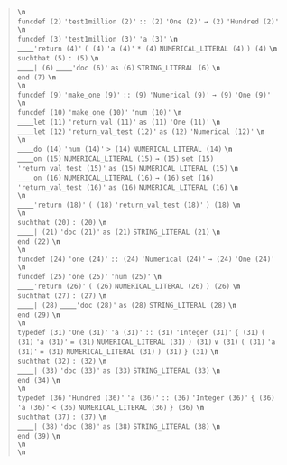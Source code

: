 <blockquote><code><b>\n</b></code><br>
<code>funcdef (2)</code> <code>'test1million (2)'</code> <code>:: (2)</code> <code>'One (2)'</code> <code>→ (2)</code> <code>'Hundred (2)'</code> <code><b>\n</b></code><br>
<code>funcdef (3)</code> <code>'test1million (3)'</code> <code>'a (3)'</code> <code><b>\n</b></code><br>
<code><u>&nbsp;&nbsp;&nbsp;&nbsp;</u></code><code>'return (4)'</code> <code>( (4)</code> <code>'a (4)'</code> <code>* (4)</code> <code>NUMERICAL_LITERAL (4)</code> <code>) (4)</code> <code><b>\n</b></code><br>
<code>suchthat (5)</code> <code>: (5)</code> <code><b>\n</b></code><br>
<code><u>&nbsp;&nbsp;&nbsp;&nbsp;</u></code><code>| (6)</code> <code><u>&nbsp;&nbsp;&nbsp;&nbsp;</u></code><code>'doc (6)'</code> <code>as (6)</code> <code>STRING_LITERAL (6)</code> <code><b>\n</b></code><br>
<code>end (7)</code> <code><b>\n</b></code><br>
<code><b>\n</b></code><br>
<code>funcdef (9)</code> <code>'make_one (9)'</code> <code>:: (9)</code> <code>'Numerical (9)'</code> <code>→ (9)</code> <code>'One (9)'</code> <code><b>\n</b></code><br>
<code>funcdef (10)</code> <code>'make_one (10)'</code> <code>'num (10)'</code> <code><b>\n</b></code><br>
<code><u>&nbsp;&nbsp;&nbsp;&nbsp;</u></code><code>let (11)</code> <code>'return_val (11)'</code> <code>as (11)</code> <code>'One (11)'</code> <code><b>\n</b></code><br>
<code><u>&nbsp;&nbsp;&nbsp;&nbsp;</u></code><code>let (12)</code> <code>'return_val_test (12)'</code> <code>as (12)</code> <code>'Numerical (12)'</code> <code><b>\n</b></code><br>
<code><b>\n</b></code><br>
<code><u>&nbsp;&nbsp;&nbsp;&nbsp;</u></code><code>do (14)</code> <code>'num (14)'</code> <code>> (14)</code> <code>NUMERICAL_LITERAL (14)</code> <code><b>\n</b></code><br>
<code><u>&nbsp;&nbsp;&nbsp;&nbsp;</u></code><code>on (15)</code> <code>NUMERICAL_LITERAL (15)</code> <code>→ (15)</code> <code>set (15)</code> <code>'return_val_test (15)'</code> <code>as (15)</code> <code>NUMERICAL_LITERAL (15)</code> <code><b>\n</b></code><br>
<code><u>&nbsp;&nbsp;&nbsp;&nbsp;</u></code><code>on (16)</code> <code>NUMERICAL_LITERAL (16)</code> <code>→ (16)</code> <code>set (16)</code> <code>'return_val_test (16)'</code> <code>as (16)</code> <code>NUMERICAL_LITERAL (16)</code> <code><b>\n</b></code><br>
<code><b>\n</b></code><br>
<code><u>&nbsp;&nbsp;&nbsp;&nbsp;</u></code><code>'return (18)'</code> <code>( (18)</code> <code>'return_val_test (18)'</code> <code>) (18)</code> <code><b>\n</b></code><br>
<code><b>\n</b></code><br>
<code>suchthat (20)</code> <code>: (20)</code> <code><b>\n</b></code><br>
<code><u>&nbsp;&nbsp;&nbsp;&nbsp;</u></code><code>| (21)</code> <code>'doc (21)'</code> <code>as (21)</code> <code>STRING_LITERAL (21)</code> <code><b>\n</b></code><br>
<code>end (22)</code> <code><b>\n</b></code><br>
<code><b>\n</b></code><br>
<code>funcdef (24)</code> <code>'one (24)'</code> <code>:: (24)</code> <code>'Numerical (24)'</code> <code>→ (24)</code> <code>'One (24)'</code> <code><b>\n</b></code><br>
<code>funcdef (25)</code> <code>'one (25)'</code> <code>'num (25)'</code> <code><b>\n</b></code><br>
<code><u>&nbsp;&nbsp;&nbsp;&nbsp;</u></code><code>'return (26)'</code> <code>( (26)</code> <code>NUMERICAL_LITERAL (26)</code> <code>) (26)</code> <code><b>\n</b></code><br>
<code>suchthat (27)</code> <code>: (27)</code> <code><b>\n</b></code><br>
<code><u>&nbsp;&nbsp;&nbsp;&nbsp;</u></code><code>| (28)</code> <code><u>&nbsp;&nbsp;&nbsp;&nbsp;</u></code><code>'doc (28)'</code> <code>as (28)</code> <code>STRING_LITERAL (28)</code> <code><b>\n</b></code><br>
<code>end (29)</code> <code><b>\n</b></code><br>
<code><b>\n</b></code><br>
<code>typedef (31)</code> <code>'One (31)'</code> <code>'a (31)'</code> <code>:: (31)</code> <code>'Integer (31)'</code> <code>{ (31)</code> <code>( (31)</code> <code>'a (31)'</code> <code>= (31)</code> <code>NUMERICAL_LITERAL (31)</code> <code>) (31)</code> <code>∨ (31)</code> <code>( (31)</code> <code>'a (31)'</code> <code>= (31)</code> <code>NUMERICAL_LITERAL (31)</code> <code>) (31)</code> <code>} (31)</code> <code><b>\n</b></code><br>
<code>suchthat (32)</code> <code>: (32)</code> <code><b>\n</b></code><br>
<code><u>&nbsp;&nbsp;&nbsp;&nbsp;</u></code><code>| (33)</code> <code>'doc (33)'</code> <code>as (33)</code> <code>STRING_LITERAL (33)</code> <code><b>\n</b></code><br>
<code>end (34)</code> <code><b>\n</b></code><br>
<code><b>\n</b></code><br>
<code>typedef (36)</code> <code>'Hundred (36)'</code> <code>'a (36)'</code> <code>:: (36)</code> <code>'Integer (36)'</code> <code>{ (36)</code> <code>'a (36)'</code> <code>< (36)</code> <code>NUMERICAL_LITERAL (36)</code> <code>} (36)</code> <code><b>\n</b></code><br>
<code>suchthat (37)</code> <code>: (37)</code> <code><b>\n</b></code><br>
<code><u>&nbsp;&nbsp;&nbsp;&nbsp;</u></code><code>| (38)</code> <code>'doc (38)'</code> <code>as (38)</code> <code>STRING_LITERAL (38)</code> <code><b>\n</b></code><br>
<code>end (39)</code> <code><b>\n</b></code><br>
<code><b>\n</b></code><br>
<code><b>\n</b></code><br>
</blockquote>